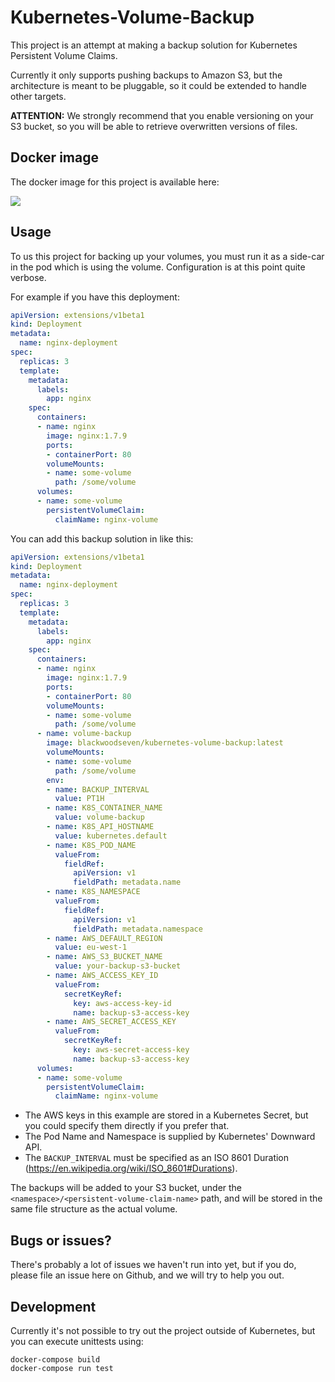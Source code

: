 # Kubernetes-Volume-Backup
This project is an attempt at making a backup solution for Kubernetes Persistent Volume Claims.

Currently it only supports pushing backups to Amazon S3, but the architecture is meant to be pluggable, so it could be extended to handle other targets.

**ATTENTION:** We strongly recommend that you enable versioning on your S3 bucket, so you will be able to retrieve overwritten versions of files.

## Docker image
The docker image for this project is available here:

[![](https://img.shields.io/docker/pulls/blackwoodseven/kubernetes-volume-backup.svg)](https://hub.docker.com/r/blackwoodseven/kubernetes-volume-backup/)

## Usage
To us this project for backing up your volumes, you must run it as a side-car in the pod which is using the volume. Configuration is at this point quite verbose.

For example if you have this deployment:

```yaml
apiVersion: extensions/v1beta1
kind: Deployment
metadata:
  name: nginx-deployment
spec:
  replicas: 3
  template:
    metadata:
      labels:
        app: nginx
    spec:
      containers:
      - name: nginx
        image: nginx:1.7.9
        ports:
        - containerPort: 80
        volumeMounts:
        - name: some-volume
          path: /some/volume
      volumes:
      - name: some-volume
        persistentVolumeClaim:
          claimName: nginx-volume
```

You can add this backup solution in like this:

```yaml
apiVersion: extensions/v1beta1
kind: Deployment
metadata:
  name: nginx-deployment
spec:
  replicas: 3
  template:
    metadata:
      labels:
        app: nginx
    spec:
      containers:
      - name: nginx
        image: nginx:1.7.9
        ports:
        - containerPort: 80
        volumeMounts:
        - name: some-volume
          path: /some/volume
      - name: volume-backup
        image: blackwoodseven/kubernetes-volume-backup:latest
        volumeMounts:
        - name: some-volume
          path: /some/volume
        env:
        - name: BACKUP_INTERVAL
          value: PT1H
        - name: K8S_CONTAINER_NAME
          value: volume-backup
        - name: K8S_API_HOSTNAME
          value: kubernetes.default
        - name: K8S_POD_NAME
          valueFrom:
            fieldRef:
              apiVersion: v1
              fieldPath: metadata.name
        - name: K8S_NAMESPACE
          valueFrom:
            fieldRef:
              apiVersion: v1
              fieldPath: metadata.namespace
        - name: AWS_DEFAULT_REGION
          value: eu-west-1
        - name: AWS_S3_BUCKET_NAME
          value: your-backup-s3-bucket
        - name: AWS_ACCESS_KEY_ID
          valueFrom:
            secretKeyRef:
              key: aws-access-key-id
              name: backup-s3-access-key
        - name: AWS_SECRET_ACCESS_KEY
          valueFrom:
            secretKeyRef:
              key: aws-secret-access-key
              name: backup-s3-access-key
      volumes:
      - name: some-volume
        persistentVolumeClaim:
          claimName: nginx-volume
```

* The AWS keys  in this example are stored in a Kubernetes Secret, but you could specify them directly if you prefer that.
* The Pod Name and Namespace is supplied by Kubernetes' Downward API.
* The `BACKUP_INTERVAL` must be specified as an ISO 8601 Duration (https://en.wikipedia.org/wiki/ISO_8601#Durations).

The backups will be added to your S3 bucket, under the `<namespace>/<persistent-volume-claim-name>` path, and will be stored in the same file structure as the actual volume.

## Bugs or issues?
There's probably a lot of issues we haven't run into yet, but if you do, please file an issue here on Github, and we will try to help you out.

## Development
Currently it's not possible to try out the project outside of Kubernetes, but you can execute unittests using:

    docker-compose build
    docker-compose run test
